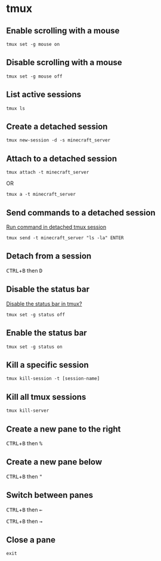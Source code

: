 # tmux

## Enable scrolling with a mouse
```
tmux set -g mouse on
```

## Disable scrolling with a mouse
```
tmux set -g mouse off
```

## List active sessions
```
tmux ls
```

## Create a detached session
```
tmux new-session -d -s minecraft_server
```

## Attach to a detached session
```
tmux attach -t minecraft_server
```
OR
```
tmux a -t minecraft_server
```

## Send commands to a detached session
[Run command in detached tmux session](https://serverfault.com/a/339451)
```
tmux send -t minecraft_server "ls -la" ENTER
```

## Detach from a session
<kbd>CTRL</kbd>+<kbd>B</kbd> then <kbd>D</kbd>

## Disable the status bar
[Disable the status bar in tmux?](https://superuser.com/a/265324)
```
tmux set -g status off
```

## Enable the status bar
```
tmux set -g status on
```

## Kill a specific session
```
tmux kill-session -t [session-name]
```

## Kill all tmux sessions
```
tmux kill-server
```

## Create a new pane to the right
<kbd>CTRL</kbd>+<kbd>B</kbd> then <kbd>%</kbd>

## Create a new pane below
<kbd>CTRL</kbd>+<kbd>B</kbd> then <kbd>"</kbd>

## Switch between panes
<kbd>CTRL</kbd>+<kbd>B</kbd> then <kbd>←</kbd>

<kbd>CTRL</kbd>+<kbd>B</kbd> then <kbd>→</kbd>

## Close a pane
```
exit
```

